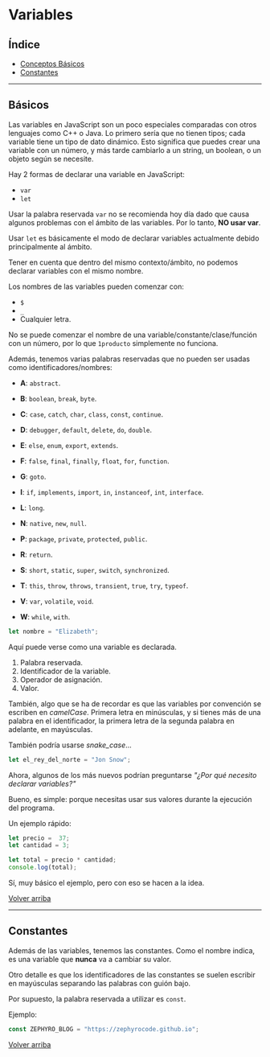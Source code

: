 # Variables

## Índice

* [Conceptos Básicos](#básicos)
* [Constantes](#constantes)

---

## Básicos

Las variables en JavaScript son un poco especiales comparadas con otros lenguajes como C++ o Java. Lo primero sería que no tienen tipos; cada variable tiene un tipo de dato dinámico. Esto significa que puedes crear una variable con un número, y más tarde cambiarlo a un string, un boolean, o un objeto según se necesite.

Hay 2 formas de declarar una variable en JavaScript:

* `var`
* `let`

Usar la palabra reservada `var` no se recomienda hoy día dado que causa algunos problemas con el ámbito de las variables. Por lo tanto, **NO usar var**.

Usar `let` es básicamente el modo de declarar variables actualmente debido principalmente al ámbito.

Tener en cuenta que dentro del mismo contexto/ámbito, no podemos declarar variables con el mismo nombre.

Los nombres de las variables pueden comenzar con:

* `$`
* `_`
* Cualquier letra.

No se puede comenzar el nombre de una variable/constante/clase/función con un número, por lo que `1producto` simplemente no funciona.

Además, tenemos varias palabras reservadas que no pueden ser usadas como identificadores/nombres:

- **A**: `abstract`.

- **B**: `boolean`, `break`, `byte`.

- **C**: `case`, `catch`, `char`, `class`, `const`, `continue`.

- **D**: `debugger`, `default`, `delete`, `do`, `double`.

- **E**: `else`, `enum`, `export`, `extends`.

- **F**: `false`, `final`, `finally`, `float`, `for`, `function`.

- **G**: `goto`.

- **I**: `if`, `implements`, `import`, `in`, `instanceof`, `int`, `interface`.

- **L**: `long`.

- **N**: `native`, `new`, `null`.

- **P**: `package`, `private`, `protected`, `public`.

- **R**: `return`.

- **S**: `short`, `static`, `super`, `switch`, `synchronized`.

- **T**: `this`, `throw`, `throws`, `transient`, `true`, `try`, `typeof`.

- **V**: `var`, `volatile`, `void`.

- **W**: `while`, `with`.

```js
let nombre = "Elizabeth";
```

Aquí puede verse como una variable es declarada.

1. Palabra reservada.
2. Identificador de la variable.
3. Operador de asignación.
4. Valor.

También, algo que se ha de recordar es que las variables por convención se escriben en _camelCase_. Primera letra en minúsculas, y si tienes más de una palabra en el identificador, la primera letra de la segunda palabra en adelante, en mayúsculas.

También podría usarse *snake_case*...

```js
let el_rey_del_norte = "Jon Snow";
```

Ahora, algunos de los más nuevos podrían preguntarse _"¿Por qué necesito declarar variables?"_

Bueno, es simple: porque necesitas usar sus valores durante la ejecución del programa.

Un ejemplo rápido:

```js
let precio =  37;
let cantidad = 3;

let total = precio * cantidad;
console.log(total);
```

Sí, muy básico el ejemplo, pero con eso se hacen a la idea.

[Volver arriba](#índice)

---

## Constantes

Además de las variables, tenemos las constantes. Como el nombre indica, es una variable que **nunca** va a cambiar su valor.

Otro detalle es que los identificadores de las constantes se suelen escribir en mayúsculas separando las palabras con guión bajo.

Por supuesto, la palabra reservada a utilizar es `const`.

Ejemplo:

```js
const ZEPHYRO_BLOG = "https://zephyrocode.github.io";
```

[Volver arriba](#índice)